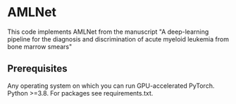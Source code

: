 # AMLNet
This code implements AMLNet from the manuscript "A deep-learning pipeline for the diagnosis and discrimination of acute myeloid leukemia from bone marrow smears"
## Prerequisites
Any operating system on which you can run GPU-accelerated PyTorch. Python >=3.8. For packages see requirements.txt.